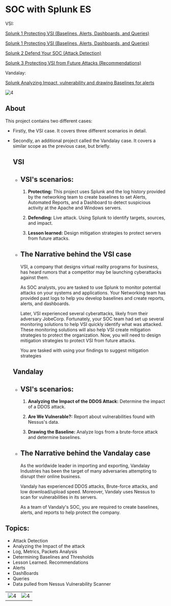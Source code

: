 # SOC with Splunk ES

VSI:

[Splunk 1 Protecting VSI (Baselines, Alerts, Dashboards, and Queries)](/Splunk%201%20Protecting%20VSI%20(Baselines%2C%20Alerts%2C%20Dashboards%2C%20and%20Queries).md)

[Splunk 1 Protecting VSI (Baselines, Alerts, Dashboards, and Queries)](/Splunk%201%20Protecting%20VSI%20(Baselines%2C%20Alerts%2C%20Dashboards%2C%20and%20Queries).md)

[Splunk 2 Defend Your SOC (Attack Detection)](/Splunk%202%20Defend%20Your%20SOC%20(Attack%20Detection).md)

[Splunk 3 Protecting VSI from Future Attacks (Recommendations)](/Splunk%203%20Protecting%20VSI%20from%20Future%20Attacks%20(Recommendations).md)

Vandalay: 

[Splunk Analyzing Impact, vulnerability and drawing Baselines for alerts](/Splunk%20Analyzing%20Impact%2C%20vulnerability%20and%20drawing%20Baselines%20for%20alerts.md)

![4](/Images/2/8.png)

## About

This project contains two different cases:

- Firstly, the VSI case. It covers three different scenarios in detail.
- Secondly, an additional project called the Vandalay case. It covers a similar scope as the previous case, but briefly. 

    ## VSI

    - ## VSI's scenarios:

        1. **Protecting:** This project uses Splunk and the log history provided by the networking team to create baselines to set Alerts, Automated Reports, and a Dashboard to detect suspicious activity at the Apache and Windows servers.

        2. **Defending:**  Live attack. Using Splunk to identify targets, sources, and impact.

        3. **Lesson learned:** Design mitigation strategies to protect servers from future attacks.

    - ## **The Narrative behind the VSI case**
    
        VSI, a company that designs virtual reality programs for business, has heard rumors that a competitor may be launching cyberattacks against them. 

        As SOC analysts, you are tasked to use Splunk to monitor potential attacks on your systems and applications. Your Networking team has provided past logs to help you develop baselines and create reports, alerts, and dashboards.

        Later, VSI experienced several cyberattacks, likely from their adversary JobeCorp. Fortunately, your SOC team had set up several monitoring solutions to help VSI quickly identify what was attacked. These monitoring solutions will also help VSI create mitigation strategies to protect the organization. Now, you will need to design mitigation strategies to protect VSI from future attacks.

        You are tasked with using your findings to suggest mitigation strategies

    ## Vandalay

    - ## VSI's scenarios:

        1. **Analyzing the Impact of the DDOS Attack:** Determine the impact of a DDOS attack.

        2. **Are We Vulnerable?:** Report about vulnerabilities found with Nessus's data.

        3. **Drawing the Baseline:** Analyze logs from a brute-force attack and determine baselines.

    - ## **The Narrative behind the Vandalay case**
        As the worldwide leader in importing and exporting, Vandalay Industries has been the target of many adversaries attempting to disrupt their online business. 

        Vandaly has experienced DDOS attacks, Brute-force attacks, and low download/upload speed. Moreover, Vandaly uses Nessus to scan for vulnerabilities in its servers. 

        As a team of Vandaly's SOC, you are required to create baselines, alerts, and reports to help protect the company.



## Topics:
- Attack Detection
- Analyzing the Impact of the attack
- Log, Metrics, Packets Analysis
- Determining Baselines and Thresholds
- Lesson Learned. Recommendations
- Alerts
- DashBoards
- Queries
- Data pulled from Nessus Vulnerability Scanner

| | |
| -- | -- |
| ![4](/Images/3/4.png) | ![4](/Images/2/9.png) |


